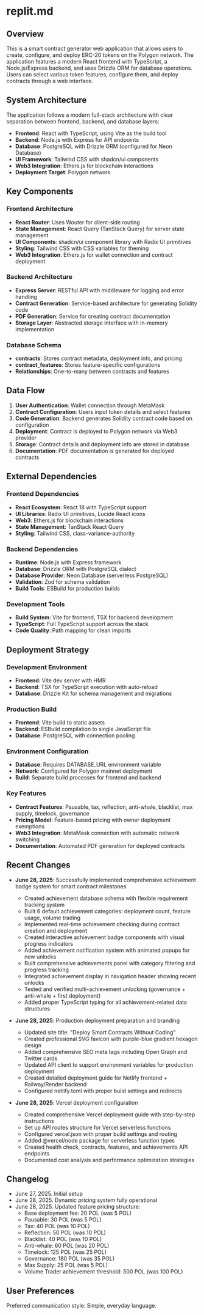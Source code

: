 # replit.md

## Overview

This is a smart contract generator web application that allows users to create, configure, and deploy ERC-20 tokens on the Polygon network. The application features a modern React frontend with TypeScript, a Node.js/Express backend, and uses Drizzle ORM for database operations. Users can select various token features, configure them, and deploy contracts through a web interface.

## System Architecture

The application follows a modern full-stack architecture with clear separation between frontend, backend, and database layers:

- **Frontend**: React with TypeScript, using Vite as the build tool
- **Backend**: Node.js with Express for API endpoints
- **Database**: PostgreSQL with Drizzle ORM (configured for Neon Database)
- **UI Framework**: Tailwind CSS with shadcn/ui components
- **Web3 Integration**: Ethers.js for blockchain interactions
- **Deployment Target**: Polygon network

## Key Components

### Frontend Architecture
- **React Router**: Uses Wouter for client-side routing
- **State Management**: React Query (TanStack Query) for server state management
- **UI Components**: shadcn/ui component library with Radix UI primitives
- **Styling**: Tailwind CSS with CSS variables for theming
- **Web3 Integration**: Ethers.js for wallet connection and contract deployment

### Backend Architecture
- **Express Server**: RESTful API with middleware for logging and error handling
- **Contract Generation**: Service-based architecture for generating Solidity code
- **PDF Generation**: Service for creating contract documentation
- **Storage Layer**: Abstracted storage interface with in-memory implementation

### Database Schema
- **contracts**: Stores contract metadata, deployment info, and pricing
- **contract_features**: Stores feature-specific configurations
- **Relationships**: One-to-many between contracts and features

## Data Flow

1. **User Authentication**: Wallet connection through MetaMask
2. **Contract Configuration**: Users input token details and select features
3. **Code Generation**: Backend generates Solidity contract code based on configuration
4. **Deployment**: Contract is deployed to Polygon network via Web3 provider
5. **Storage**: Contract details and deployment info are stored in database
6. **Documentation**: PDF documentation is generated for deployed contracts

## External Dependencies

### Frontend Dependencies
- **React Ecosystem**: React 18 with TypeScript support
- **UI Libraries**: Radix UI primitives, Lucide React icons
- **Web3**: Ethers.js for blockchain interactions
- **State Management**: TanStack React Query
- **Styling**: Tailwind CSS, class-variance-authority

### Backend Dependencies
- **Runtime**: Node.js with Express framework
- **Database**: Drizzle ORM with PostgreSQL dialect
- **Database Provider**: Neon Database (serverless PostgreSQL)
- **Validation**: Zod for schema validation
- **Build Tools**: ESBuild for production builds

### Development Tools
- **Build System**: Vite for frontend, TSX for backend development
- **TypeScript**: Full TypeScript support across the stack
- **Code Quality**: Path mapping for clean imports

## Deployment Strategy

### Development Environment
- **Frontend**: Vite dev server with HMR
- **Backend**: TSX for TypeScript execution with auto-reload
- **Database**: Drizzle Kit for schema management and migrations

### Production Build
- **Frontend**: Vite build to static assets
- **Backend**: ESBuild compilation to single JavaScript file
- **Database**: PostgreSQL with connection pooling

### Environment Configuration
- **Database**: Requires DATABASE_URL environment variable
- **Network**: Configured for Polygon mainnet deployment
- **Build**: Separate build processes for frontend and backend

### Key Features
- **Contract Features**: Pausable, tax, reflection, anti-whale, blacklist, max supply, timelock, governance
- **Pricing Model**: Feature-based pricing with owner deployment exemptions
- **Web3 Integration**: MetaMask connection with automatic network switching
- **Documentation**: Automated PDF generation for deployed contracts

## Recent Changes
- **June 28, 2025**: Successfully implemented comprehensive achievement badge system for smart contract milestones
  - Created achievement database schema with flexible requirement tracking system
  - Built 6 default achievement categories: deployment count, feature usage, volume trading
  - Implemented real-time achievement checking during contract creation and deployment
  - Created interactive achievement badge components with visual progress indicators
  - Added achievement notification system with animated popups for new unlocks
  - Built comprehensive achievements panel with category filtering and progress tracking
  - Integrated achievement display in navigation header showing recent unlocks
  - Tested and verified multi-achievement unlocking (governance + anti-whale + first deployment)
  - Added proper TypeScript typing for all achievement-related data structures

- **June 28, 2025**: Production deployment preparation and branding
  - Updated site title: "Deploy Smart Contracts Without Coding"
  - Created professional SVG favicon with purple-blue gradient hexagon design
  - Added comprehensive SEO meta tags including Open Graph and Twitter cards
  - Updated API client to support environment variables for production deployment
  - Created detailed deployment guide for Netlify frontend + Railway/Render backend
  - Configured netlify.toml with proper build settings and redirects

- **June 28, 2025**: Vercel deployment configuration
  - Created comprehensive Vercel deployment guide with step-by-step instructions
  - Set up API routes structure for Vercel serverless functions
  - Configured vercel.json with proper build settings and routing
  - Added @vercel/node package for serverless function types
  - Created health check, contracts, features, and achievements API endpoints
  - Documented cost analysis and performance optimization strategies

## Changelog
- June 27, 2025. Initial setup
- June 28, 2025. Dynamic pricing system fully operational
- June 28, 2025. Updated feature pricing structure:
  - Base deployment fee: 20 POL (was 5 POL)
  - Pausable: 30 POL (was 5 POL)
  - Tax: 40 POL (was 10 POL)
  - Reflection: 50 POL (was 10 POL)
  - Blacklist: 40 POL (was 10 POL)
  - Anti-whale: 60 POL (was 20 POL)
  - Timelock: 125 POL (was 25 POL)
  - Governance: 180 POL (was 35 POL)
  - Max Supply: 25 POL (was 5 POL)
  - Volume Trader achievement threshold: 500 POL (was 100 POL)

## User Preferences

Preferred communication style: Simple, everyday language.